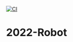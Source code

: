 [![CI](https://github.com/Ocean-Moist/2022-Robot/actions/workflows/main.yml/badge.svg)](https://github.com/Ocean-Moist/2022-Robot/actions/workflows/main.yml)
# 2022-Robot
